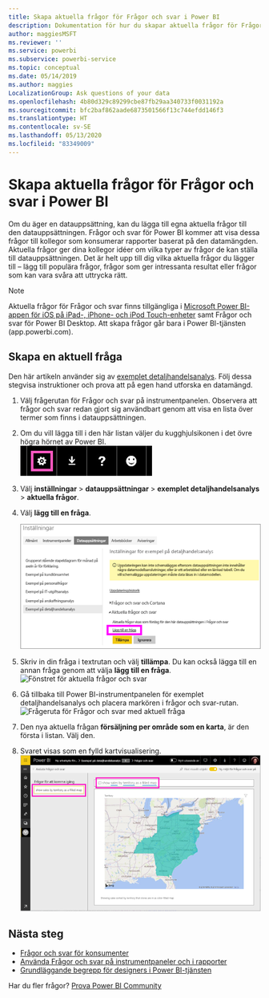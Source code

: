 ```yaml
---
title: Skapa aktuella frågor för Frågor och svar i Power BI
description: Dokumentation för hur du skapar aktuella frågor för Frågor och svar i Power BI
author: maggiesMSFT
ms.reviewer: ''
ms.service: powerbi
ms.subservice: powerbi-service
ms.topic: conceptual
ms.date: 05/14/2019
ms.author: maggies
LocalizationGroup: Ask questions of your data
ms.openlocfilehash: 4b80d329c89299cbe87fb29aa340733f0031192a
ms.sourcegitcommit: bfc2baf862aade6873501566f13c744efdd146f3
ms.translationtype: HT
ms.contentlocale: sv-SE
ms.lasthandoff: 05/13/2020
ms.locfileid: "83349009"
---
```

# <a name="create-featured-questions-for-power-bi-qa"></a>Skapa aktuella frågor för Frågor och svar i Power BI
Om du äger en datauppsättning, kan du lägga till egna aktuella frågor till den datauppsättningen. Frågor och svar för Power BI kommer att visa dessa frågor till kollegor som konsumerar rapporter baserat på den datamängden.  Aktuella frågor ger dina kollegor idéer om vilka typer av frågor de kan ställa till datauppsättningen. Det är helt upp till dig vilka aktuella frågor du lägger till – lägg till populära frågor, frågor som ger intressanta resultat eller frågor som kan vara svåra att uttrycka rätt.


> [!NOTE]
> Aktuella frågor för Frågor och svar finns tillgängliga i [Microsoft Power BI-appen för iOS på iPad-, iPhone- och iPod Touch-enheter](../consumer/mobile/mobile-apps-ios-qna.md) samt Frågor och svar för Power BI Desktop. Att skapa frågor går bara i Power BI-tjänsten (app.powerbi.com).
> 

## <a name="create-a-featured-question"></a>Skapa en aktuell fråga

Den här artikeln använder sig av [exemplet detaljhandelsanalys](sample-datasets.md). Följ dessa stegvisa instruktioner och prova att på egen hand utforska en datamängd.

1. Välj frågerutan för Frågor och svar på instrumentpanelen.   Observera att frågor och svar redan gjort sig användbart genom att visa en lista över termer som finns i datauppsättningen.
2. Om du vill lägga till i den här listan väljer du kugghjulsikonen i det övre högra hörnet av Power BI.  
   ![kugghjulsikonen](media/service-q-and-a-create-featured-questions/pbi_gearicon2.jpg)
3. Välj **inställningar** &gt; **datauppsättningar** &gt; **exemplet detaljhandelsanalys** &gt; **aktuella frågor**.  
4. Välj **lägg till en fråga**.
   
   ![Menyn Inställningar](media/service-q-and-a-create-featured-questions/power-bi-settings.png)
5. Skriv in din fråga i textrutan och välj **tillämpa**.   Du kan också lägga till en annan fråga genom att välja **lägg till en fråga**.  
   ![Fönstret för aktuella frågor och svar](media/service-q-and-a-create-featured-questions/power-bi-type-featured-question.png)
6. Gå tillbaka till Power BI-instrumentpanelen för exemplet detaljhandelsanalys och placera markören i frågor och svar-rutan.   
   ![Frågeruta för Frågor och svar med aktuell fråga](media/service-q-and-a-create-featured-questions/power-bi-qna-featured-question-to-start.png)
7. Den nya aktuella frågan **försäljning per område som en karta**, är den första i listan. Välj den.  
8. Svaret visas som en fylld kartvisualisering.  
   ![Besvarad aktuell fråga för Frågor och svar: kartvisualisering](media/service-q-and-a-create-featured-questions/power-bi-qna-featured-question.png)

## <a name="next-steps"></a>Nästa steg

- [Frågor och svar för konsumenter](../consumer/end-user-q-and-a.md)  
- [Använda Frågor och svar på instrumentpaneler och i rapporter](power-bi-tutorial-q-and-a.md)  
- [Grundläggande begrepp för designers i Power BI-tjänsten](../fundamentals/service-basic-concepts.md)  

Har du fler frågor? [Prova Power BI Community](https://community.powerbi.com/)
